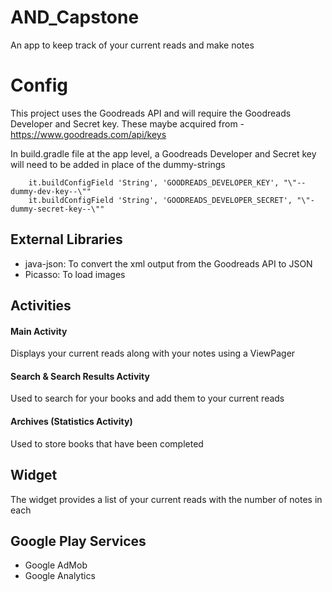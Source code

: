 # AND_Capstone
An app to keep track of your current reads and make notes


# Config
This project uses the Goodreads API and will require the Goodreads Developer and Secret key. These maybe acquired from - https://www.goodreads.com/api/keys

In build.gradle file at the app level, a Goodreads Developer and Secret key will need to be added in place of the dummy-strings
        
        it.buildConfigField 'String', 'GOODREADS_DEVELOPER_KEY', "\"--dummy-dev-key--\""
        it.buildConfigField 'String', 'GOODREADS_DEVELOPER_SECRET', "\"-dummy-secret-key--\""


## External Libraries
- java-json: To convert the xml output from the Goodreads API to JSON
- Picasso: To load images 

## Activities
 
#### Main Activity
Displays your current reads along with your notes using a ViewPager

#### Search & Search Results Activity
Used to search for your books and add them to your current reads

#### Archives (Statistics Activity)
Used to store books that have been completed


## Widget
The widget provides a list of your current reads with the number of notes in each 

## Google Play Services
- Google AdMob
- Google Analytics

